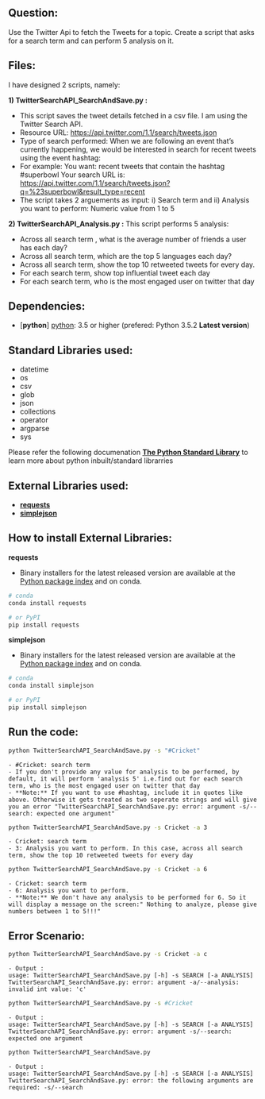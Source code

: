 ## Question:
Use the Twitter Api to fetch the Tweets for a topic. Create a script that asks for a search term and can perform 5 analysis on it.

## Files: 
I have designed 2 scripts, namely:

**1) TwitterSearchAPI_SearchAndSave.py :**
- This script saves the tweet details fetched in a csv file. I am using the Twitter Search API.
- Resource URL: https://api.twitter.com/1.1/search/tweets.json
- Type of search performed:
	When we are following an event that’s currently happening, we would be interested in search for recent tweets using the event hashtag:
- For example:
	You want: recent tweets that contain the hashtag #superbowl
	Your search URL is: https://api.twitter.com/1.1/search/tweets.json?q=%23superbowl&result_type=recent
- The script takes 2 arguements as input: 
	i) Search term and 
	ii) Analysis you want to perform: Numeric value from 1 to 5

**2) TwitterSearchAPI_Analysis.py :**
This script performs 5 analysis:
- Across all search term , what is the average number of friends a user has each day?
- Across all search term, which are the top 5 languages each day?
- Across all search term, show the top 10 retweeted tweets for every day.
- For each search term, show top influential tweet each day
- For each search term, who is the most engaged user on twitter that day

## Dependencies:
* [**python**] [python]: 3.5 or higher (prefered: Python 3.5.2 **Latest version**)

[python]: https://www.python.org/downloads/release 

## Standard Libraries used:
* datetime
* os
* csv
* glob
* json
* collections
* operator
* argparse
* sys

Please refer the following documenation [**The Python Standard Library**][The Python Standard Library] to learn more about python inbuilt/standard librarries

[The Python Standard Library]: https://docs.python.org/3/library/

## External Libraries used:
* [**requests**][requests]
* [**simplejson**][simplejson]

[requests]: http://docs.python-requests.org/en/master/
[simplejson]: https://simplejson.readthedocs.io/en/latest/

## How to install External Libraries:
**requests**
- Binary installers for the latest released version are available at the [Python
package index](http://pypi.python.org/pypi/requests/) and on conda.

```sh
# conda
conda install requests
```

```sh
# or PyPI
pip install requests
```

**simplejson**
- Binary installers for the latest released version are available at the [Python
package index](http://pypi.python.org/pypi/simplejson/) and on conda.

```sh
# conda
conda install simplejson
```

```sh
# or PyPI
pip install simplejson
```

## Run the code:
```sh
python TwitterSearchAPI_SearchAndSave.py -s "#Cricket"
```
	- #Cricket: search term
	- If you don't provide any value for analysis to be performed, by default, it will perform 'analysis 5' i.e.find out for each search term, who is the most engaged user on twitter that day
	- **Note:** If you want to use #hashtag, include it in quotes like above. Otherwise it gets treated as two seperate strings and will give you an error "TwitterSearchAPI_SearchAndSave.py: error: argument -s/--search: expected one argument"

```sh
python TwitterSearchAPI_SearchAndSave.py -s Cricket -a 3
```
	- Cricket: search term
	- 3: Analysis you want to perform. In this case, across all search term, show the top 10 retweeted tweets for every day

```sh
python TwitterSearchAPI_SearchAndSave.py -s Cricket -a 6 
```
	- Cricket: search term
	- 6: Analysis you want to perform. 
	- **Note:** We don't have any analysis to be performed for 6. So it will display a message on the screen:" Nothing to analyze, please give numbers between 1 to 5!!!"

## Error Scenario:

```sh
python TwitterSearchAPI_SearchAndSave.py -s Cricket -a c
```
	- Output :
	usage: TwitterSearchAPI_SearchAndSave.py [-h] -s SEARCH [-a ANALYSIS]
	TwitterSearchAPI_SearchAndSave.py: error: argument -a/--analysis: invalid int value: 'c'

```sh
python TwitterSearchAPI_SearchAndSave.py -s #Cricket 
```
	- Output :
	usage: TwitterSearchAPI_SearchAndSave.py [-h] -s SEARCH [-a ANALYSIS]
	TwitterSearchAPI_SearchAndSave.py: error: argument -s/--search: expected one argument

```sh
python TwitterSearchAPI_SearchAndSave.py 
```
	- Output :
	usage: TwitterSearchAPI_SearchAndSave.py [-h] -s SEARCH [-a ANALYSIS]
	TwitterSearchAPI_SearchAndSave.py: error: the following arguments are required: -s/--search
